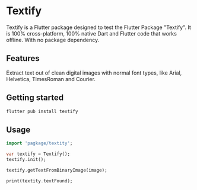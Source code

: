 # Textify

Textify is a Flutter package designed to test the Flutter Package "Textify". It is 100% cross-platform, 100% native Dart and Flutter code that works offline. With no package dependency.

## Features

Extract text out of clean digital images with normal font types, like Arial, Helvetica, TimesRoman and Courier.

## Getting started

```bash
flutter pub install textify
```

## Usage

```dart
import 'pagkage/textity';

var textify = Textify();
textify.init();

textify.getTextFromBinaryImage(image);

print(textity.textFound);
```
